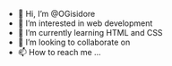 - 👋 Hi, I’m @OGisidore
- 👀 I’m interested in web development
- 🌱 I’m currently learning HTML and CSS
- 💞️ I’m looking to collaborate on 
- 📫 How to reach me ...

<!---
OGisidore/OGisidore is a ✨ special ✨ repository because its `README.md` (this file) appears on your GitHub profile.
You can click the Preview link to take a look at your changes.
--->
